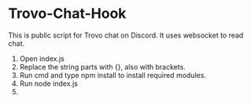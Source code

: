 # Trovo-Chat-Hook
This is public script for Trovo chat on Discord. It uses websocket to read chat.

1. Open index.js
2. Replace the string parts with {}, also with brackets.
3. Run cmd and type npm install to install required modules.
4. Run node index.js
5.
